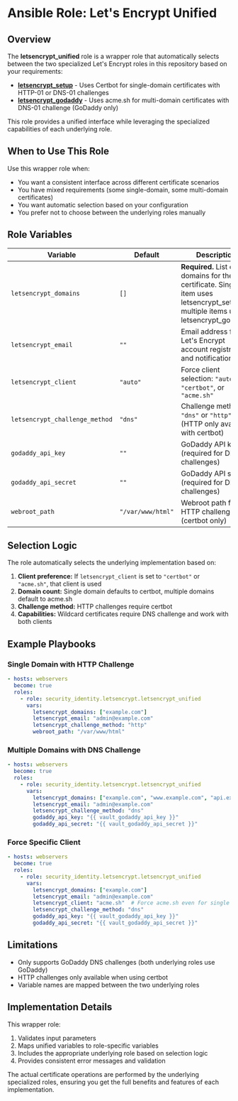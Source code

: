 # Ansible Role: Let's Encrypt Unified

## Overview

The **letsencrypt_unified** role is a wrapper role that automatically selects between the two specialized Let's Encrypt roles in this repository based on your requirements:

- **[letsencrypt_setup](../letsencrypt_setup/README.md)** - Uses Certbot for single-domain certificates with HTTP-01 or DNS-01 challenges
- **[letsencrypt_godaddy](../letsencrypt_godaddy/README.md)** - Uses acme.sh for multi-domain certificates with DNS-01 challenge (GoDaddy only)

This role provides a unified interface while leveraging the specialized capabilities of each underlying role.

## When to Use This Role

Use this wrapper role when:
- You want a consistent interface across different certificate scenarios
- You have mixed requirements (some single-domain, some multi-domain certificates)
- You want automatic selection based on your configuration
- You prefer not to choose between the underlying roles manually

## Role Variables

| Variable | Default | Description |
|----------|---------|-------------|
| `letsencrypt_domains` | `[]` | **Required.** List of domains for the certificate. Single item uses letsencrypt_setup, multiple items use letsencrypt_godaddy |
| `letsencrypt_email` | `""` | Email address for Let's Encrypt account registration and notifications |
| `letsencrypt_client` | `"auto"` | Force client selection: `"auto"`, `"certbot"`, or `"acme.sh"` |
| `letsencrypt_challenge_method` | `"dns"` | Challenge method: `"dns"` or `"http"` (HTTP only available with certbot) |
| `godaddy_api_key` | `""` | GoDaddy API key (required for DNS challenges) |
| `godaddy_api_secret` | `""` | GoDaddy API secret (required for DNS challenges) |
| `webroot_path` | `"/var/www/html"` | Webroot path for HTTP challenges (certbot only) |

## Selection Logic

The role automatically selects the underlying implementation based on:

1. **Client preference:** If `letsencrypt_client` is set to `"certbot"` or `"acme.sh"`, that client is used
2. **Domain count:** Single domain defaults to certbot, multiple domains default to acme.sh
3. **Challenge method:** HTTP challenges require certbot
4. **Capabilities:** Wildcard certificates require DNS challenge and work with both clients

## Example Playbooks

### Single Domain with HTTP Challenge
```yaml
- hosts: webservers
  become: true
  roles:
    - role: security_identity.letsencrypt.letsencrypt_unified
      vars:
        letsencrypt_domains: ["example.com"]
        letsencrypt_email: "admin@example.com"
        letsencrypt_challenge_method: "http"
        webroot_path: "/var/www/html"
```

### Multiple Domains with DNS Challenge
```yaml
- hosts: webservers
  become: true
  roles:
    - role: security_identity.letsencrypt.letsencrypt_unified
      vars:
        letsencrypt_domains: ["example.com", "www.example.com", "api.example.com"]
        letsencrypt_email: "admin@example.com"
        letsencrypt_challenge_method: "dns"
        godaddy_api_key: "{{ vault_godaddy_api_key }}"
        godaddy_api_secret: "{{ vault_godaddy_api_secret }}"
```

### Force Specific Client
```yaml
- hosts: webservers
  become: true
  roles:
    - role: security_identity.letsencrypt.letsencrypt_unified
      vars:
        letsencrypt_domains: ["example.com"]
        letsencrypt_email: "admin@example.com"
        letsencrypt_client: "acme.sh"  # Force acme.sh even for single domain
        letsencrypt_challenge_method: "dns"
        godaddy_api_key: "{{ vault_godaddy_api_key }}"
        godaddy_api_secret: "{{ vault_godaddy_api_secret }}"
```

## Limitations

- Only supports GoDaddy DNS challenges (both underlying roles use GoDaddy)
- HTTP challenges only available when using certbot
- Variable names are mapped between the two underlying roles

## Implementation Details

This wrapper role:
1. Validates input parameters
2. Maps unified variables to role-specific variables
3. Includes the appropriate underlying role based on selection logic
4. Provides consistent error messages and validation

The actual certificate operations are performed by the underlying specialized roles, ensuring you get the full benefits and features of each implementation.

